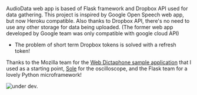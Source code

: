 AudioData web app is based of Flask framework and Dropbox API used for data gathering.
This project is inspired by Google Open Speech web app, but now Heroku compatible. Also thanks to Dropbox API, there's no need to use any other storage for data being uploaded. (The former web app developed by Google team was only compatible with google cloud API)
+ The problem of short term Dropbox tokens is solved with a refresh token!



Thanks to the Mozilla team for the [Web Dictaphone sample application](https://developer.mozilla.org/en-US/docs/Web/API/MediaStream_Recording_API/Using_the_MediaStream_Recording_API#A_sample_application_Web_Dictaphone)
that I used as a starting point, [Sole](https://soledadpenades.com/) for the
oscilloscope, and the Flask team for a lovely Python microframework!

![under dev.](http://url/to/img.png)


